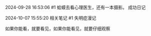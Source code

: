 2024-09-28 16:53:06
#1 蛤蟆去看心理医生，还有一本摄影。
成功日记

2024-10-07 15:55:20
相关笔记
#1 失明症漫记

如果你能看，就要看见，如果你能看见，就要仔细观察